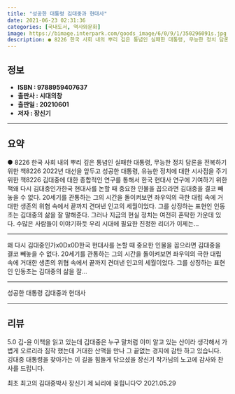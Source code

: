 ```yaml
---
title: "성공한 대통령 김대중과 현대사"
date: 2021-06-23 02:31:36
categories: [국내도서, 역사와문화]
image: https://bimage.interpark.com/goods_image/6/0/9/1/350296091s.jpg
description: ● 8226 한국 사회 내의 뿌리 깊은 통념인 실패한 대통령, 무능한 정치 담론을 전복하기 위한 책8226 2022년 대선을 앞두고 성공한 대통령, 유능한 정치에 대한 시사점을 주기 위한 책8226 김대중에 대한 종합적인 연구를 통해서 한국 현대사 연구에 기여하기 위한 책왜 다시 김대
---
```


## **정보**

- **ISBN : 9788959407637**
- **출판사 : 시대의창**
- **출판일 : 20210601**
- **저자 : 장신기**

------



## **요약**

●  8226 한국 사회 내의 뿌리 깊은 통념인 실패한 대통령, 무능한 정치 담론을 전복하기 위한 책8226 2022년 대선을 앞두고 성공한 대통령, 유능한 정치에 대한 시사점을 주기 위한 책8226 김대중에 대한 종합적인 연구를 통해서 한국 현대사 연구에 기여하기 위한 책왜 다시 김대중인가한국 현대사를 논할 때 중요한 인물을 꼽으라면 김대중을 결코 빼놓을 수 없다. 20세기를 관통하는 그의 시간을 돌이켜보면 좌우익의 극한 대립 속에 거대한 생존의 위협 속에서 끝까지 견뎌낸 인고의 세월이었다. 그를 상징하는 표현인 인동초는 김대중의 삶을 잘 말해준다. 그러나 지금의 현실 정치는 여전히 혼탁한 가운데 있다. 수많은 사람들이 이야기하듯 우리 시대에 필요한 진정한 리더가 이제는...

------

왜 다시 김대중인가x0Dx0D한국 현대사를 논할 때 중요한 인물을 꼽으라면 김대중을 결코 빼놓을 수 없다. 20세기를 관통하는 그의 시간을 돌이켜보면 좌우익의 극한 대립 속에 거대한 생존의 위협 속에서 끝까지 견뎌낸 인고의 세월이었다. 그를 상징하는 표현인 인동초는 김대중의 삶을 잘... 

------


성공한 대통령 김대중과 현대사 

------


## **리뷰** 

5.0 김-윤 이책을 읽고 있는데
김대중은
누구 말처럼 이미 알고 있는 산이라 생각해서
가볍게  오르리라 짐작 했는데
거대한 산맥을 만나 그 끝없는 경지에 감탄 하고 있습니다.
 깅대중 대통령을 찾아가는
  이 길을 힘들게
닦으셨을 장신기 작가님의
노고에  감사와 찬사를 드립니다.

최초 최고의
김대중박사 장신기 
제 뇌리에 꽂힙니다♡ 2021.05.29 <br/>